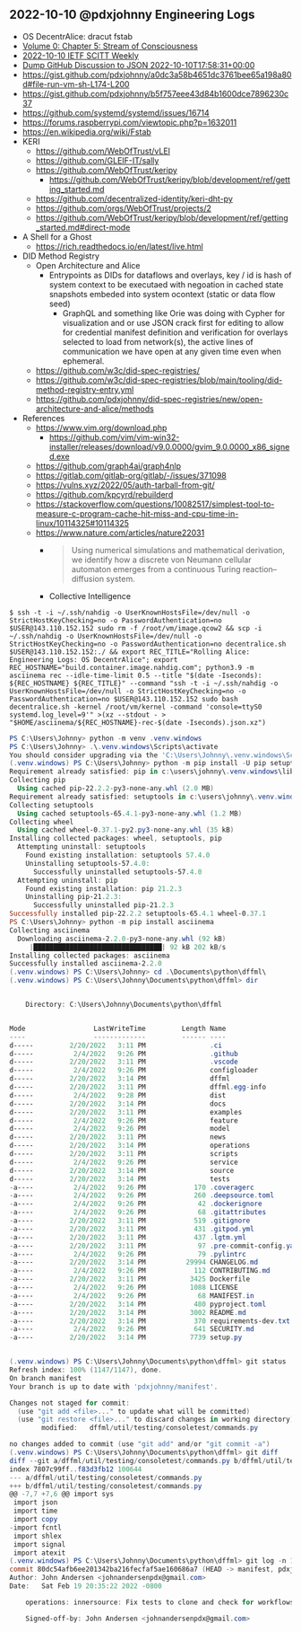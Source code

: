 ## 2022-10-10 @pdxjohnny Engineering Logs

- OS DecentrAlice: dracut fstab
- [Volume 0: Chapter 5: Stream of Consciousness](https://github.com/dffml/dffml/blob/main/docs/tutorials/rolling_alice/0000_architecting_alice/0005_stream_of_consciousness.md)
- [2022-10-10 IETF SCITT Weekly](https://github.com/intel/dffml/discussions/1406?sort=new#discussioncomment-3840337)
- [Dump GitHub Discussion to JSON 2022-10-10T17:58:31+00:00](https://gist.github.com/pdxjohnny/9f3dc18f0a42d3107aaa2363331d8faa)
- https://gist.github.com/pdxjohnny/a0dc3a58b4651dc3761bee65a198a80d#file-run-vm-sh-L174-L200
- https://gist.github.com/pdxjohnny/b5f757eee43d84b1600dce7896230c37
- https://github.com/systemd/systemd/issues/16714
- https://forums.raspberrypi.com/viewtopic.php?p=1632011
- https://en.wikipedia.org/wiki/Fstab
- KERI
  - https://github.com/WebOfTrust/vLEI
  - https://github.com/GLEIF-IT/sally
  - https://github.com/WebOfTrust/keripy
    - https://github.com/WebOfTrust/keripy/blob/development/ref/getting_started.md
  - https://github.com/decentralized-identity/keri-dht-py
  - https://github.com/orgs/WebOfTrust/projects/2
  - https://github.com/WebOfTrust/keripy/blob/development/ref/getting_started.md#direct-mode
- A Shell for a Ghost
  - https://rich.readthedocs.io/en/latest/live.html
- DID Method Registry
  - Open Architecture and Alice
    - Entrypoints as DIDs for dataflows and overlays, key / id is hash of system context to be executaed with negoation in cached state snapshots embeded into system ocontext (static or data flow seed)
      - GraphQL and something like Orie was doing with Cypher for visualization and or use JSON crack first for editing to allow for credential manifest definition and verification for overlays selected to load from network(s), the active lines of communication we have open at any given time even when ephemeral.
  - https://github.com/w3c/did-spec-registries/
  - https://github.com/w3c/did-spec-registries/blob/main/tooling/did-method-registry-entry.yml
  - https://github.com/pdxjohnny/did-spec-registries/new/open-architecture-and-alice/methods
- References
  - https://www.vim.org/download.php
    - https://github.com/vim/vim-win32-installer/releases/download/v9.0.0000/gvim_9.0.0000_x86_signed.exe
  - https://github.com/graph4ai/graph4nlp
  - https://gitlab.com/gitlab-org/gitlab/-/issues/371098
  - https://vulns.xyz/2022/05/auth-tarball-from-git/
  - https://github.com/kpcyrd/rebuilderd
  - https://stackoverflow.com/questions/10082517/simplest-tool-to-measure-c-program-cache-hit-miss-and-cpu-time-in-linux/10114325#10114325
  - https://www.nature.com/articles/nature22031
    - > Using numerical simulations and mathematical derivation, we identify how a discrete von Neumann cellular automaton emerges from a continuous Turing reaction–diffusion system.
    - Collective Intelligence

```console
$ ssh -t -i ~/.ssh/nahdig -o UserKnownHostsFile=/dev/null -o StrictHostKeyChecking=no -o PasswordAuthentication=no $USER@143.110.152.152 sudo rm -f /root/vm/image.qcow2 && scp -i ~/.ssh/nahdig -o UserKnownHostsFile=/dev/null -o StrictHostKeyChecking=no -o PasswordAuthentication=no decentralice.sh $USER@143.110.152.152:./ && export REC_TITLE="Rolling Alice: Engineering Logs: OS DecentrAlice"; export REC_HOSTNAME="build.container.image.nahdig.com"; python3.9 -m asciinema rec --idle-time-limit 0.5 --title "$(date -Iseconds): ${REC_HOSTNAME} ${REC_TITLE}" --command "ssh -t -i ~/.ssh/nahdig -o UserKnownHostsFile=/dev/null -o StrictHostKeyChecking=no -o PasswordAuthentication=no $USER@143.110.152.152 sudo bash decentralice.sh -kernel /root/vm/kernel -command 'console=ttyS0 systemd.log_level=9'" >(xz --stdout - > "$HOME/asciinema/${REC_HOSTNAME}-rec-$(date -Iseconds).json.xz")
```

```powershell
PS C:\Users\Johnny> python -m venv .venv.windows
PS C:\Users\Johnny> .\.venv.windows\Scripts\activate
You should consider upgrading via the 'C:\Users\Johnny\.venv.windows\Scripts\python.exe -m pip install --upgrade pip' command.
(.venv.windows) PS C:\Users\Johnny> python -m pip install -U pip setuptools wheel
Requirement already satisfied: pip in c:\users\johnny\.venv.windows\lib\site-packages (21.2.3)
Collecting pip
  Using cached pip-22.2.2-py3-none-any.whl (2.0 MB)
Requirement already satisfied: setuptools in c:\users\johnny\.venv.windows\lib\site-packages (57.4.0)
Collecting setuptools
  Using cached setuptools-65.4.1-py3-none-any.whl (1.2 MB)
Collecting wheel
  Using cached wheel-0.37.1-py2.py3-none-any.whl (35 kB)
Installing collected packages: wheel, setuptools, pip
  Attempting uninstall: setuptools
    Found existing installation: setuptools 57.4.0
    Uninstalling setuptools-57.4.0:
      Successfully uninstalled setuptools-57.4.0
  Attempting uninstall: pip
    Found existing installation: pip 21.2.3
    Uninstalling pip-21.2.3:
      Successfully uninstalled pip-21.2.3
Successfully installed pip-22.2.2 setuptools-65.4.1 wheel-0.37.1
PS C:\Users\Johnny> python -m pip install asciinema
Collecting asciinema
  Downloading asciinema-2.2.0-py3-none-any.whl (92 kB)
     |████████████████████████████████| 92 kB 202 kB/s
Installing collected packages: asciinema
Successfully installed asciinema-2.2.0
(.venv.windows) PS C:\Users\Johnny> cd .\Documents\python\dffml\
(.venv.windows) PS C:\Users\Johnny\Documents\python\dffml> dir


    Directory: C:\Users\Johnny\Documents\python\dffml


Mode                 LastWriteTime         Length Name
----                 -------------         ------ ----
d-----         2/20/2022   3:11 PM                .ci
d-----          2/4/2022   9:26 PM                .github
d-----         2/20/2022   3:11 PM                .vscode
d-----          2/4/2022   9:26 PM                configloader
d-----         2/20/2022   3:14 PM                dffml
d-----         2/20/2022   3:11 PM                dffml.egg-info
d-----          2/4/2022   9:28 PM                dist
d-----         2/20/2022   3:14 PM                docs
d-----         2/20/2022   3:11 PM                examples
d-----          2/4/2022   9:26 PM                feature
d-----          2/4/2022   9:26 PM                model
d-----         2/20/2022   3:11 PM                news
d-----         2/20/2022   3:14 PM                operations
d-----         2/20/2022   3:11 PM                scripts
d-----          2/4/2022   9:26 PM                service
d-----         2/20/2022   3:14 PM                source
d-----         2/20/2022   3:14 PM                tests
-a----          2/4/2022   9:26 PM            170 .coveragerc
-a----          2/4/2022   9:26 PM            260 .deepsource.toml
-a----          2/4/2022   9:26 PM             42 .dockerignore
-a----          2/4/2022   9:26 PM             68 .gitattributes
-a----         2/20/2022   3:11 PM            519 .gitignore
-a----         2/20/2022   3:11 PM            431 .gitpod.yml
-a----         2/20/2022   3:11 PM            437 .lgtm.yml
-a----         2/20/2022   3:11 PM             97 .pre-commit-config.yaml
-a----          2/4/2022   9:26 PM             79 .pylintrc
-a----         2/20/2022   3:14 PM          29994 CHANGELOG.md
-a----          2/4/2022   9:26 PM            112 CONTRIBUTING.md
-a----         2/20/2022   3:11 PM           3425 Dockerfile
-a----          2/4/2022   9:26 PM           1088 LICENSE
-a----          2/4/2022   9:26 PM             68 MANIFEST.in
-a----         2/20/2022   3:14 PM            480 pyproject.toml
-a----         2/20/2022   3:14 PM           3002 README.md
-a----         2/20/2022   3:14 PM            370 requirements-dev.txt
-a----          2/4/2022   9:26 PM            641 SECURITY.md
-a----         2/20/2022   3:14 PM           7739 setup.py


(.venv.windows) PS C:\Users\Johnny\Documents\python\dffml> git status
Refresh index: 100% (1147/1147), done.
On branch manifest
Your branch is up to date with 'pdxjohnny/manifest'.

Changes not staged for commit:
  (use "git add <file>..." to update what will be committed)
  (use "git restore <file>..." to discard changes in working directory)
        modified:   dffml/util/testing/consoletest/commands.py

no changes added to commit (use "git add" and/or "git commit -a")
(.venv.windows) PS C:\Users\Johnny\Documents\python\dffml> git diff
diff --git a/dffml/util/testing/consoletest/commands.py b/dffml/util/testing/consoletest/commands.py
index 7807c99ff..f83d3fb12 100644
--- a/dffml/util/testing/consoletest/commands.py
+++ b/dffml/util/testing/consoletest/commands.py
@@ -7,7 +7,6 @@ import sys
 import json
 import time
 import copy
-import fcntl
 import shlex
 import signal
 import atexit
(.venv.windows) PS C:\Users\Johnny\Documents\python\dffml> git log -n 1
commit 80dc54afb6ee201342ba216fecfaf5ae160686a7 (HEAD -> manifest, pdxjohnny/manifest)
Author: John Andersen <johnandersenpdx@gmail.com>
Date:   Sat Feb 19 20:35:22 2022 -0800

    operations: innersource: Fix tests to clone and check for workflows using git operations

    Signed-off-by: John Andersen <johnandersenpdx@gmail.com>
```